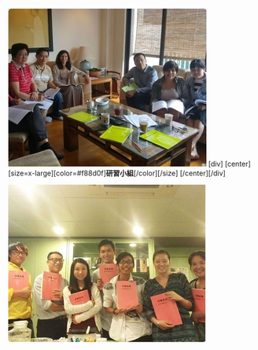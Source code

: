![](study1.jpg)
[div]
[center]
[size=x-large][color=#f88d0f]**研習小組**[/color][/size]
[/center][/div]

![](study2.jpg)

